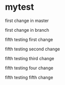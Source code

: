 # mytest

first change in master

first change in branch

fifth testing first change

fifth testing second change

fifth testing third change

fifth testing four change

fifth testing fifth change
